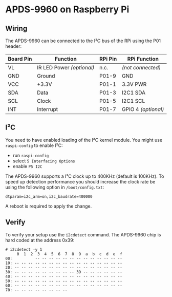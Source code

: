 # APDS-9960 on Raspberry Pi

## Wiring

The APDS-9960 can be connected to the I²C bus of the RPi using the P01 header:

| Board Pin | Function     |  RPi Pin | RPi Function   |
|-----------|--------------|----------|----------------|
| VL        | IR LED Power _(optional)_ |  n.c.    | _(not connected)_
| GND       | Ground       |  P01-9   | GND
| VCC       | +3.3V        |  P01-1   | 3.3V PWR
| SDA       | Data         |  P01-3   | I2C1 SDA
| SCL       | Clock        |  P01-5   | I2C1 SCL
| INT       | Interrupt    |  P01-7   | GPIO 4 _(optional)_


## I²C

You need to have enabled loading of the I²C kernel module. You might use `raspi-config` to enable I²C:
- run `raspi-config`
- select `5 Interfacing Options`
- enable `P5 I2C`

The APDS-9960 supports a I²C clock up to 400KHz (default is 100KHz). To speed up detection performance you should increase the clock rate be using the following option in `/boot/config.txt`:

```
dtparam=i2c_arm=on,i2c_baudrate=400000
```

A reboot is required to apply the change.


## Verify

To verify your setup use the `i2cdetect` command. The APDS-9960 chip is hard coded at the address 0x39:

```shell
# i2cdetect -y 1                                                    
     0  1  2  3  4  5  6  7  8  9  a  b  c  d  e  f                             
00:          -- -- -- -- -- -- -- -- -- -- -- -- --                             
10: -- -- -- -- -- -- -- -- -- -- -- -- -- -- -- --                             
20: -- -- -- -- -- -- -- -- -- -- -- -- -- -- -- --                             
30: -- -- -- -- -- -- -- -- -- 39 -- -- -- -- -- --                             
40: -- -- -- -- -- -- -- -- -- -- -- -- -- -- -- --                             
50: -- -- -- -- -- -- -- -- -- -- -- -- -- -- -- --                             
60: -- -- -- -- -- -- -- -- -- -- -- -- -- -- -- --                             
70: -- -- -- -- -- -- -- --                                                     
```
